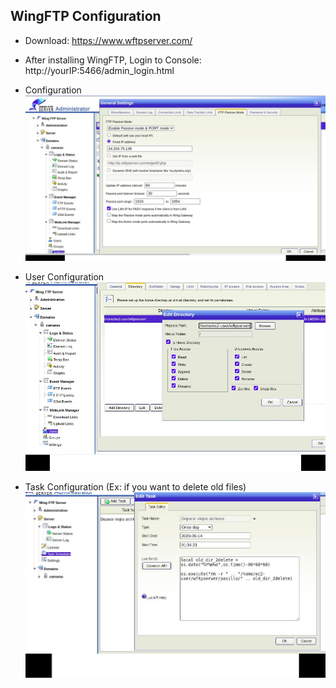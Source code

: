 ## WingFTP Configuration

- Download: https://www.wftpserver.com/

- After installing WingFTP, Login to Console: http://yourIP:5466/admin_login.html

- Configuration
![](wingFTPconfiguration.jpg)

- User Configuration
![](wingFTPconfigurationUser.jpg)

- Task Configuration (Ex: if you want to delete old files)
![](wingFTPDeleteTask.jpg)
